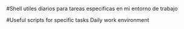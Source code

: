 #Shell utiles diarios para tareas especificas en mi entorno de trabajo



#Useful scripts for specific tasks Daily work environment
